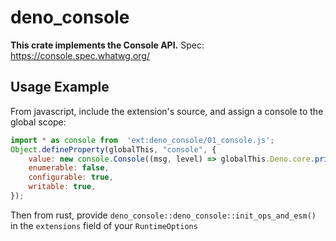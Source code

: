 # deno_console
**This crate implements the Console API.**
Spec: https://console.spec.whatwg.org/

## Usage Example
From javascript, include the extension's source, and assign a console to the global scope:
```javascript
import * as console from  'ext:deno_console/01_console.js';
Object.defineProperty(globalThis, "console", {
	value: new console.Console((msg, level) => globalThis.Deno.core.print(msg, level > 1)),
	enumerable: false,
	configurable: true,
	writable: true,
});
```

Then from rust, provide `deno_console::deno_console::init_ops_and_esm()` in the `extensions` field of your `RuntimeOptions`
